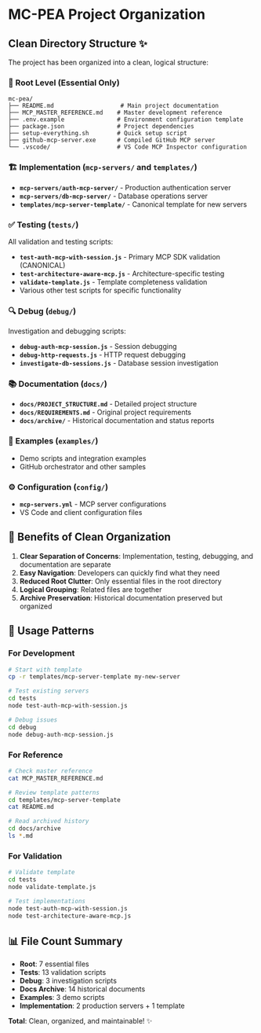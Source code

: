 # MC-PEA Project Organization

## Clean Directory Structure ✨

The project has been organized into a clean, logical structure:

### 📁 Root Level (Essential Only)
```
mc-pea/
├── README.md                   # Main project documentation
├── MCP_MASTER_REFERENCE.md    # Master development reference
├── .env.example               # Environment configuration template
├── package.json               # Project dependencies
├── setup-everything.sh        # Quick setup script
├── github-mcp-server.exe      # Compiled GitHub MCP server
└── .vscode/                   # VS Code MCP Inspector configuration
```

### 🏗️ Implementation (`mcp-servers/` and `templates/`)
- **`mcp-servers/auth-mcp-server/`** - Production authentication server
- **`mcp-servers/db-mcp-server/`** - Database operations server  
- **`templates/mcp-server-template/`** - Canonical template for new servers

### ✅ Testing (`tests/`)
All validation and testing scripts:
- **`test-auth-mcp-with-session.js`** - Primary MCP SDK validation (CANONICAL)
- **`test-architecture-aware-mcp.js`** - Architecture-specific testing
- **`validate-template.js`** - Template completeness validation
- Various other test scripts for specific functionality

### 🔍 Debug (`debug/`)
Investigation and debugging scripts:
- **`debug-auth-mcp-session.js`** - Session debugging
- **`debug-http-requests.js`** - HTTP request debugging  
- **`investigate-db-sessions.js`** - Database session investigation

### 📚 Documentation (`docs/`)
- **`docs/PROJECT_STRUCTURE.md`** - Detailed project structure
- **`docs/REQUIREMENTS.md`** - Original project requirements
- **`docs/archive/`** - Historical documentation and status reports

### 📝 Examples (`examples/`)
- Demo scripts and integration examples
- GitHub orchestrator and other samples

### ⚙️ Configuration (`config/`)
- **`mcp-servers.yml`** - MCP server configurations
- VS Code and client configuration files

## 🎯 Benefits of Clean Organization

1. **Clear Separation of Concerns**: Implementation, testing, debugging, and documentation are separate
2. **Easy Navigation**: Developers can quickly find what they need
3. **Reduced Root Clutter**: Only essential files in the root directory
4. **Logical Grouping**: Related files are together
5. **Archive Preservation**: Historical documentation preserved but organized

## 🚀 Usage Patterns

### For Development
```bash
# Start with template
cp -r templates/mcp-server-template my-new-server

# Test existing servers
cd tests
node test-auth-mcp-with-session.js

# Debug issues
cd debug
node debug-auth-mcp-session.js
```

### For Reference
```bash
# Check master reference
cat MCP_MASTER_REFERENCE.md

# Review template patterns
cd templates/mcp-server-template
cat README.md

# Read archived history
cd docs/archive
ls *.md
```

### For Validation
```bash
# Validate template
cd tests
node validate-template.js

# Test implementations
node test-auth-mcp-with-session.js
node test-architecture-aware-mcp.js
```

## 📊 File Count Summary

- **Root**: 7 essential files
- **Tests**: 13 validation scripts
- **Debug**: 3 investigation scripts  
- **Docs Archive**: 14 historical documents
- **Examples**: 3 demo scripts
- **Implementation**: 2 production servers + 1 template

**Total**: Clean, organized, and maintainable! ✨
